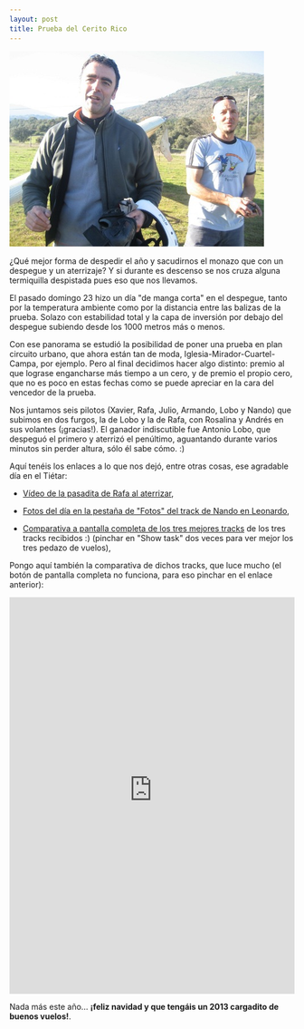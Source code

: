 ```yaml
---
layout: post
title: Prueba del Cerito Rico
---
```


<img class="right" src="images/lobo_cerito.jpg" alt="Foto de Lobo, vencedor del Cerito Rico" title="Lobo y Julio 'bomber'"/>

¿Qué mejor forma de despedir el año y sacudirnos el monazo que con un despegue y un aterrizaje? Y si durante es descenso se nos cruza alguna termiquilla despistada pues eso que nos llevamos.

El pasado domingo 23 hizo un día "de manga corta" en el despegue, tanto por la temperatura ambiente como por la distancia entre las balizas de la prueba. Solazo con estabilidad total y la capa de inversión por debajo del despegue subiendo desde los 1000 metros más o menos.

Con ese panorama se estudió la posibilidad de poner una prueba en plan circuito urbano, que ahora están tan de moda, Iglesia-Mirador-Cuartel-Campa, por ejemplo. Pero al final decidimos hacer algo distinto: premio al que lograse engancharse más tiempo a un cero, y de premio el propio cero, que no es poco en estas fechas como se puede apreciar en la cara del vencedor de la prueba.

Nos juntamos seis pilotos (Xavier, Rafa, Julio, Armando, Lobo y Nando) que subimos en dos furgos, la de Lobo y la de Rafa, con Rosalina y Andrés en sus volantes (¡gracias!). El ganador indiscutible fue Antonio Lobo, que despeguó el primero y aterrizó el penúltimo, aguantando durante varios minutos sin perder altura, sólo él sabe cómo. :)

Aquí tenéis los enlaces a lo que nos dejó, entre otras cosas, ese agradable día en el Tiétar:

* [Vídeo de la pasadita de Rafa al aterrizar](http://vimeo.com/56298803),

* [Fotos del día en la pestaña de "Fotos" del track de Nando en Leonardo](http://www.paraglidingforum.com/leonardo/flight/705684),

* [Comparativa a pantalla completa de los tres mejores tracks](http://tinyurl.com/bufmgra) de los tres tracks recibidos :) (pinchar en "Show task" dos veces para ver mejor los tres pedazo de vuelos),

Pongo aquí también la comparativa de dichos tracks, que luce mucho (el botón de pantalla completa no funciona, para eso pinchar en el enlace anterior):

<div style="height: 700px;">
<iframe id='gmaps_iframe' align='left'
      SRC='http://www.paraglidingforum.com/leonardo/EXT_google_maps_track_v3.php?id=705832,705709,705684' TITLE='Google Map' width='100%' height='100%'
      scrolling='no' frameborder='0'>
    Sorry. If you're seeing this, your browser doesn't support IFRAMEs. 
    You should upgrade to a more current browser.
</iframe>
</div>

Nada más este año... **¡feliz navidad y que tengáis un 2013 cargadito de buenos vuelos!**.
